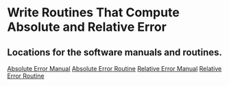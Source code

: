 # Write Routines That Compute Absolute and Relative Error

## Locations for the software manuals and routines.

[Absolute Error Manual]() [Absolute Error Routine]()
[Relative Error Manual]() [Relative Error Routine]()


